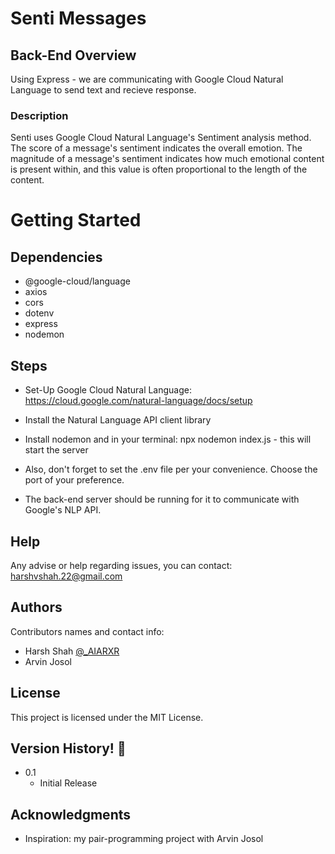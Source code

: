 # Senti Messages

## Back-End Overview

Using Express - we are communicating with Google Cloud Natural Language to send text and recieve response.

### Description

Senti uses Google Cloud Natural Language's Sentiment analysis method. The score of a message's sentiment indicates the overall emotion. 
The magnitude of a message's sentiment indicates how much emotional content is present within, and this value is often proportional to the length of the content.

# Getting Started

## Dependencies
* @google-cloud/language
* axios
* cors
* dotenv
* express
* nodemon

## Steps
* Set-Up Google Cloud Natural Language: https://cloud.google.com/natural-language/docs/setup

* Install the Natural Language API client library

* Install nodemon and in your terminal: npx nodemon index.js - this will start the server

* Also, don't forget to set the .env file per your convenience. Choose the port of your preference.

* The back-end server should be running for it to communicate with Google's NLP API.


## Help

Any advise or help regarding issues, you can contact: harshvshah.22@gmail.com

## Authors

Contributors names and contact info:
* Harsh Shah [@_AIARXR](https://twitter.com/_AIARXR)
* Arvin Josol

## License

This project is licensed under the MIT License.

## Version History! :tada:

* 0.1
    * Initial Release

## Acknowledgments

* Inspiration: my pair-programming project with Arvin Josol
